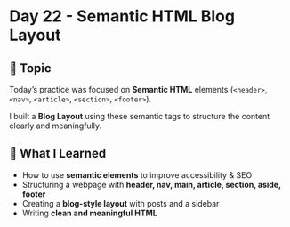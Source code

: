 # Day 22 - Semantic HTML Blog Layout  

## 📌 Topic  
Today’s practice was focused on **Semantic HTML** elements (`<header>`, `<nav>`, `<article>`, `<section>`, `<footer>`).  

I built a **Blog Layout** using these semantic tags to structure the content clearly and meaningfully.  

## 📝 What I Learned  
- How to use **semantic elements** to improve accessibility & SEO  
- Structuring a webpage with **header, nav, main, article, section, aside, footer**  
- Creating a **blog-style layout** with posts and a sidebar  
- Writing **clean and meaningful HTML**  
